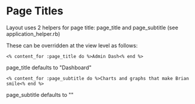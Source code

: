 Page Titles
===========

Layout uses 2 helpers for page title: page_title and page_subtitle
(see application_helper.rb)

These can be overridden at the view level as follows:

```<% content_for :page_title do %>Admin Dash<% end %>```

page_title defaults to "Dashboard"

```<% content_for :page_subtitle do %>Charts and graphs that make Brian smile<% end %>```

page_subtitle defaults to ""

